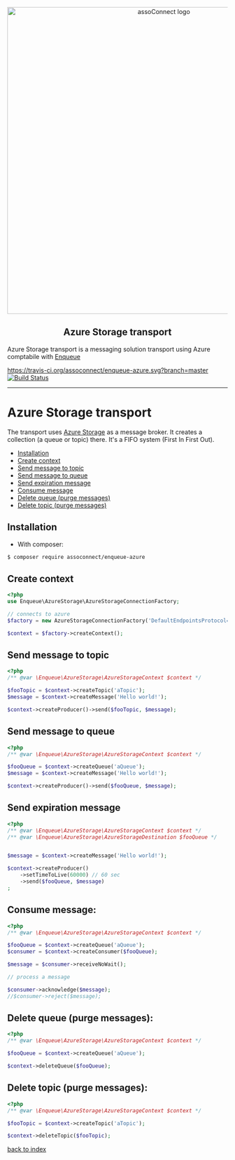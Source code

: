 <p align="center"><img width="700" src="https://github.com/assoconnect/enqueue-azure/blob/master/LogoAssoConnect_bleu.png" alt="assoConnect logo" /></p>
<h2 align="center">Azure Storage transport</h2>

Azure Storage transport is a messaging solution transport using Azure comptabile with [Enqueue](https://github.com/php-enqueue/enqueue-dev) 

https://travis-ci.org/assoconnect/enqueue-azure.svg?branch=master
[![Build Status](https://travis-ci.org/assoconnect/enqueue-azure.svg?branch=master)](https://travis-ci.org/assoconnect/enqueue-azure)

---

# Azure Storage transport

The transport uses [Azure Storage](https://docs.microsoft.com/en-us/azure/storage/queues/storage-dotnet-how-to-use-queues) as a message broker. 
It creates a collection (a queue or topic) there. It's a FIFO system (First In First Out).
 
* [Installation](#installation)
* [Create context](#create-context)
* [Send message to topic](#send-message-to-topic)
* [Send message to queue](#send-message-to-queue)
* [Send expiration message](#send-expiration-message)
* [Consume message](#consume-message)
* [Delete queue (purge messages)](#delete-queue-purge-messages)
* [Delete topic (purge messages)](#delete-topic-purge-messages)

## Installation

* With composer:

```bash
$ composer require assoconnect/enqueue-azure
```

## Create context

```php
<?php
use Enqueue\AzureStorage\AzureStorageConnectionFactory;

// connects to azure
$factory = new AzureStorageConnectionFactory('DefaultEndpointsProtocol=https;AccountName=<accountname>;AccountKey=<youraccountkey>');

$context = $factory->createContext();

```

## Send message to topic

```php
<?php
/** @var \Enqueue\AzureStorage\AzureStorageContext $context */

$fooTopic = $context->createTopic('aTopic');
$message = $context->createMessage('Hello world!');

$context->createProducer()->send($fooTopic, $message);
```

## Send message to queue 

```php
<?php
/** @var \Enqueue\AzureStorage\AzureStorageContext $context */

$fooQueue = $context->createQueue('aQueue');
$message = $context->createMessage('Hello world!');

$context->createProducer()->send($fooQueue, $message);
```

## Send expiration message

```php
<?php
/** @var \Enqueue\AzureStorage\AzureStorageContext $context */
/** @var \Enqueue\AzureStorage\AzureStorageDestination $fooQueue */


$message = $context->createMessage('Hello world!');

$context->createProducer()
    ->setTimeToLive(60000) // 60 sec
    ->send($fooQueue, $message)
;
```

## Consume message:

```php
<?php
/** @var \Enqueue\AzureStorage\AzureStorageContext $context */

$fooQueue = $context->createQueue('aQueue');
$consumer = $context->createConsumer($fooQueue);

$message = $consumer->receiveNoWait();

// process a message

$consumer->acknowledge($message);
//$consumer->reject($message);
```

## Delete queue (purge messages):

```php
<?php
/** @var \Enqueue\AzureStorage\AzureStorageContext $context */

$fooQueue = $context->createQueue('aQueue');

$context->deleteQueue($fooQueue);
```

## Delete topic (purge messages):

```php
<?php
/** @var \Enqueue\AzureStorage\AzureStorageContext $context */

$fooTopic = $context->createTopic('aTopic');

$context->deleteTopic($fooTopic);
```

[back to index](../index.md)